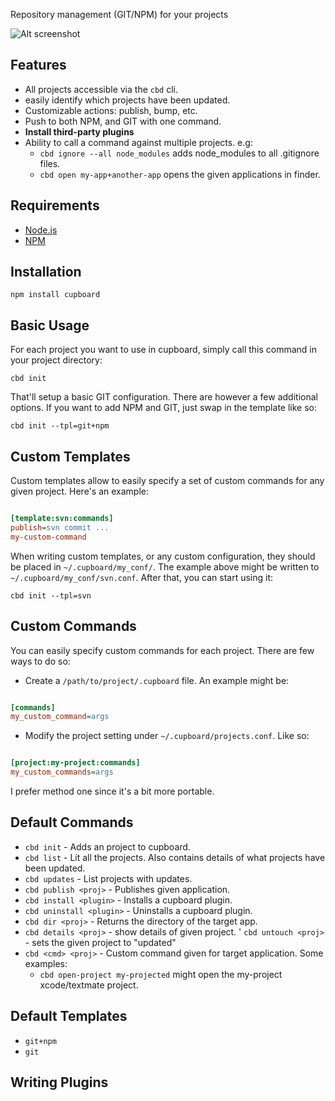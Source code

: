 Repository management (GIT/NPM) for your projects       


![Alt screenshot](http://i.imgur.com/YWIey.png)    


## Features                                
           
- All projects accessible via the `cbd` cli.
- easily identify which projects have been updated. 
- Customizable actions: publish, bump, etc.      
- Push to both NPM, and GIT with one command. 
- **Install third-party plugins**
- Ability to call a command against multiple projects. e.g:
	- `cbd ignore --all node_modules` adds node_modules to all .gitignore files.
	- `cbd open my-app+another-app` opens the given applications in finder.
                                            
## Requirements

- [Node.js](http://nodejs.org)
- [NPM](http://npmjs.org/)

## Installation 

	npm install cupboard
	
	
## Basic Usage                                   
                          
For each project you want to use in cupboard, simply call this command in your project directory:
                                            
	cbd init               

That'll setup a basic GIT configuration. There are however a few additional options. If you want to add NPM and GIT, just swap in the template like so:

	cbd init --tpl=git+npm
	

## Custom Templates 

Custom templates allow to easily specify a set of custom commands for any given project. Here's an example:


```ini

[template:svn:commands]
publish=svn commit ...
my-custom-command

```


When writing custom templates, or any custom configuration, they should be placed in `~/.cupboard/my_conf/`. The example above might be written to `~/.cupboard/my_conf/svn.conf`. After that, you can start using it:

	cbd init --tpl=svn


## Custom Commands

You can easily specify custom commands for each project. There are few ways to do so:

- Create a `/path/to/project/.cupboard` file. An example might be:

```ini

[commands]
my_custom_command=args

```

-  Modify the project setting under `~/.cupboard/projects.conf`. Like so:

````ini

[project:my-project:commands]
my_custom_commands=args

````

I prefer method one since it's a bit more portable.
                                                                      
                             
## Default Commands           
                  
- `cbd init` - Adds an project to cupboard.
- `cbd list` - Lit all the projects. Also contains details of what projects have been updated.         
- `cbd updates` - List projects with updates.                                                                          
- `cbd publish <proj>` - Publishes given application.          
- `cbd install <plugin>` - Installs a cupboard plugin.
- `cbd uninstall <plugin>` - Uninstalls a cupboard plugin.
- `cbd dir <proj>` - Returns the directory of the target app.     
- `cbd details <proj>` - show details of given project.
' `cbd untouch <proj>` - sets the given project to "updated"
- `cbd <cmd> <proj>` - Custom command given for target application. Some examples:
	- `cbd open-project my-projected` might open the my-project xcode/textmate project.


## Default Templates

- `git+npm`
- `git`


## Writing Plugins
            




              

                       




                                    

